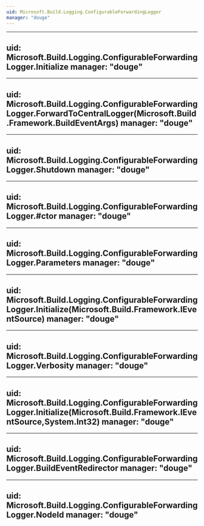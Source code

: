 ```yaml
---
uid: Microsoft.Build.Logging.ConfigurableForwardingLogger
manager: "douge"
---
```


---
uid: Microsoft.Build.Logging.ConfigurableForwardingLogger.Initialize
manager: "douge"
---

---
uid: Microsoft.Build.Logging.ConfigurableForwardingLogger.ForwardToCentralLogger(Microsoft.Build.Framework.BuildEventArgs)
manager: "douge"
---

---
uid: Microsoft.Build.Logging.ConfigurableForwardingLogger.Shutdown
manager: "douge"
---

---
uid: Microsoft.Build.Logging.ConfigurableForwardingLogger.#ctor
manager: "douge"
---

---
uid: Microsoft.Build.Logging.ConfigurableForwardingLogger.Parameters
manager: "douge"
---

---
uid: Microsoft.Build.Logging.ConfigurableForwardingLogger.Initialize(Microsoft.Build.Framework.IEventSource)
manager: "douge"
---

---
uid: Microsoft.Build.Logging.ConfigurableForwardingLogger.Verbosity
manager: "douge"
---

---
uid: Microsoft.Build.Logging.ConfigurableForwardingLogger.Initialize(Microsoft.Build.Framework.IEventSource,System.Int32)
manager: "douge"
---

---
uid: Microsoft.Build.Logging.ConfigurableForwardingLogger.BuildEventRedirector
manager: "douge"
---

---
uid: Microsoft.Build.Logging.ConfigurableForwardingLogger.NodeId
manager: "douge"
---
